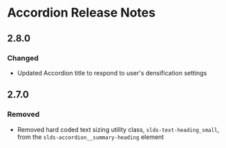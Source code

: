 <!-- Release notes authoring guidelines: http://keepachangelog.com/ -->

# Accordion Release Notes

<!-- ## [Unreleased] -->

## 2.8.0

### Changed
- Updated Accordion title to respond to user's densification settings

## 2.7.0

### Removed
- Removed hard coded text sizing utility class, `slds-text-heading_small`, from the `slds-accordion__summary-heading` element
